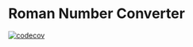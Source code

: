 # Roman Number Converter
[![codecov](https://codecov.io/gh/Obliteratore/ProvaPratica2/branch/feature%2FImplementazioneBadge/graph/badge.svg?token=NBFHJAEEA8)](https://codecov.io/gh/Obliteratore/ProvaPratica2)

